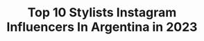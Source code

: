 ---
title: Top 10 Stylists Instagram Influencers In Argentina in 2023
description: >-
  Find top stylists Instagram influencers in Argentina in 2023. Most popular hashtags: #style #makeup #look.
platform: Instagram
hits: 42
text_top: See the best Instagram influencers on inBeat.
text_bottom: Our platform holds 42 Instagram influencers like this in Argentina for you to contact.
profiles:
  - username: "bassixs"
    fullname: >-
      Sol Bassi 🌴⛸
    bio: >-
      Mi nombre es Sol 🤍 Founder @murdastudio @murda.cosmetics @murda.store Content Creator Fashion Stylist Lash & brow artist
    location: "Argentina"
    followers: 18464
    engagement: 930
    commentsToLikes: 0.106879
    id: ck0w60o6a6cjo0i19f37yev4s
    verified: false
    hashtags: "#airbarrage, #jordangirl, #sneakerhead, #jordan1"
  - username: "abrilcassella"
    fullname: >-
      Abril
    bio: >-
      agency @multitalentoficial 🇦🇷 fashion stylist buenos aires | arg
    location: "Argentina"
    followers: 11577
    engagement: 918
    commentsToLikes: 0.125426
    id: ck5zwxx7d6yy90i14xvdhcwd4
    verified: false
    hashtags: ""
  - username: "karolinesmode"
    fullname: >-
      Carolina Berro Madero
    bio: >-
      Fashion Stylist 🏹 Karolinesmode@gmail.com
    location: "Argentina"
    followers: 92177
    engagement: 402
    commentsToLikes: 0.233231
    id: ck6ti9kmg0aqj0j710ytmk41b
    verified: false
    hashtags: "#look, #ootd, #homedecor, #interiordesign"
  - username: "albertafashioninsta"
    fullname: >-
      Alberta fashion insta
    bio: >-
      Stylist + Conductora Estilos & tendencias TV +diseñadora +CEO Alberta Models -Estoy en 3 de Febrero 333 Pergamino
    location: "Argentina"
    followers: 63563
    engagement: 220
    commentsToLikes: 0.340821
    id: ck8t0iz3xs7wf0j780i2p99ha
    verified: false
    hashtags: "#albertafashioninsta, #sneakers, #sorteo, #streetstyle"
  - username: "theblueyedgal"
    fullname: >-
      Agustina Torti
    bio: >-
      A girl with chameleon like style who poses for a living 📷 Freelance Model + Content creator + Stylist 🇦🇷 Buenos Aires ✉️ theblueyedgalblog@gmail.com
    location: "Argentina"
    followers: 10477
    engagement: 815
    commentsToLikes: 0.082984
    id: ck5cckwf0hjto0i11m3uzh2ii
    verified: false
    hashtags: "#neutralstyle, #vintagestyle, #outfitdujour, #theparisguru"
  - username: "maruvenancio"
    fullname: >-
      Marina Venancio
    bio: >-
      Make up Artist - Fashion Stylist.
    location: "Argentina"
    followers: 90699
    engagement: 208
    commentsToLikes: 0.029438
    id: ck0vuvllmmd4w0i194bj1bxac
    verified: false
    hashtags: "#dior, #style, #styling, #makeup"
  - username: "sofianro"
    fullname: >-
      SOFIA ANRÓ 🏳️‍🌈
    bio: >-
      #loveislove 🏳️‍🌈 Model Fashion stylist Make up artist @maccosmeticsarg anrosofia@gmail.com
    location: "Argentina"
    followers: 91043
    engagement: 468
    commentsToLikes: 0.013808
    id: ck5znf7qfociu0i14dual3ny9
    verified: false
    hashtags: "#ad, #ckeveryone, #tb, #ckone"
  - username: "mr.yeezuscool"
    fullname: >-
      Miguel Ángel
    bio: >-
      ◼️CREATIVE DESIGNER ◼️CLOTHING MAKER ◼️VESTUARISTA&STYLIST Creative director ofmy own life🔛 CEO📥
    location: "Argentina"
    followers: 25888
    engagement: 757
    commentsToLikes: 0.035812
    id: ck0tysqcanvyc0i1981c55w7g
    verified: false
    hashtags: ""
  - username: "rpsi.queen"
    fullname: >-
      👑•P•S•I•C•O•👑
    bio: >-
      ☆DRAG☆MUA☆HAIRDRESSER☆WIG-STYLIST☆ #GETTHELOOK
    location: "Argentina"
    followers: 5686
    engagement: 536
    commentsToLikes: 0.064781
    id: ck5c9bgcwb4u40i1118f1pfo4
    verified: false
    hashtags: "#pedroalmodovar, #taconeslejanos, #santelmo, #dragqueen"
  - username: "merybernardioficial"
    fullname: >-
      Mery Bernardi
    bio: >-
      Cocinera en constante aprendizaje • Food Stylist Snowboarder • Playera • Amante de la vida • En búsqueda del equilibrio entre el cuerpo, mente y alma
    location: "Argentina"
    followers: 21783
    engagement: 109
    commentsToLikes: 0.051336
    id: ckap5sartcyan0i78sf9qod63
    verified: false
    hashtags: "#naturalhealing, #sourdoughpizza, #masamadresaleosale, #pizzaconalcachofa"
---